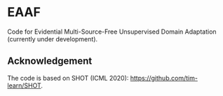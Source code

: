 # EAAF
Code for Evidential Multi-Source-Free Unsupervised Domain Adaptation (currently under development).
## Acknowledgement
The code is based on SHOT (ICML 2020): https://github.com/tim-learn/SHOT.
